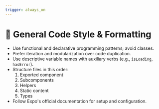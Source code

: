 ```yaml
---
trigger: always_on
---
```


# 🔧 General Code Style & Formatting

- Use functional and declarative programming patterns; avoid classes.
- Prefer iteration and modularization over code duplication.
- Use descriptive variable names with auxiliary verbs (e.g., `isLoading`, `hasError`).
- Structure files in this order:
  1. Exported component
  2. Subcomponents
  3. Helpers
  4. Static content
  5. Types
- Follow Expo's official documentation for setup and configuration.